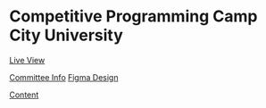 # Competitive Programming Camp City University
[Live View](https://cpccu.club/)

[Committee Info](https://www.figma.com/design/Z2U5SItMdTcUEMJRKRFxqM/poster-for-cpccu?t=nIwwUf6S908cbrB9-1)
[Figma Design](https://www.figma.com/design/PnjYkzpvTxndltEU6gCxfn/CPCCU-Portal?t=nIwwUf6S908cbrB9-1)

[Content](https://docs.google.com/document/d/1HLcmyFrLobvaKXmtZ88-6vrPee5g-6hVEDZag_Cm2to/edit)
